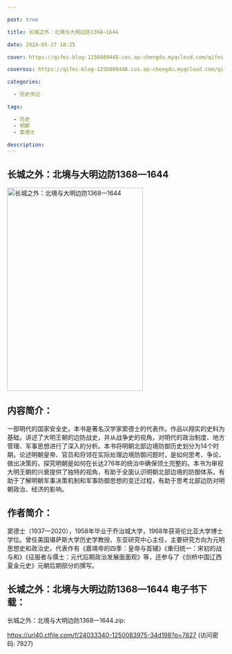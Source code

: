 ```yaml
---

post: true

title: 长城之外：北境与大明边防1368—1644

date: 2024-05-27 18:25

cover: https://qifei-blog-1256009448.cos.ap-chengdu.myqcloud.com/qifei-blog/66109f5668eb9357130194b5.jpg

coveross: https://qifei-blog-1256009448.cos.ap-chengdu.myqcloud.com/qifei-blog/66109f5668eb9357130194b5.jpg

categories:

  - 历史传记

tags:

  - 历史
  - 明朝
  - 窦德士

description:
---
```


## 长城之外：北境与大明边防1368—1644
<img alt="长城之外：北境与大明边防1368—1644 " class="aligncenter loading" data-was-processed="true" decoding="async" fetchpriority="high" height="471" src="https://qifei-blog-1256009448.cos.ap-chengdu.myqcloud.com/qifei-blog/66109f5668eb9357130194b5.jpg " style="cursor: zoom-in;" width="314"/>

## 内容简介：

一部明代的国家安全史。本书是著名汉学家窦德士的代表作。作品以翔实的史料为基础，讲述了大明王朝的边防战史，并从战争史的视角，对明代的政治制度、地方管理、军事思想进行了深入的分析。本书将明朝北部边境防御历史划分为14个时期，论述明朝皇帝、官员和将领在实际处理边境防御问题时，是如何思考、争论、做出决策的，探究明朝是如何在长达276年的统治中确保领土完整的。本书为审视大明王朝的兴衰提供了独特的视角，有助于全面认识明朝北部边境的防御体系，有助于了解明朝军事决策机制和军事防御思想的变迁过程，有助于思考北部边防对明朝政治、经济的影响。

## 作者简介：

窦德士（1937—2020），1958年毕业于乔治城大学，1968年获哥伦比亚大学博士学位。曾任美国堪萨斯大学历史学教授、东亚研究中心主任，主要研究方向为元明思想史和政治史。代表作有《嘉靖帝的四季：皇帝与首辅》《重归统一：宋初的战与和》《征服者与儒士：元代后期政治发展面面观》等，还参与了《剑桥中国辽西夏金元史》元朝后期部分的撰写。

## 长城之外：北境与大明边防1368—1644 电子书下载：
长城之外：北境与大明边防1368—1644.zip: 

https://url40.ctfile.com/f/24033340-1250083975-34d198?p=7827 (访问密码: 7827)
